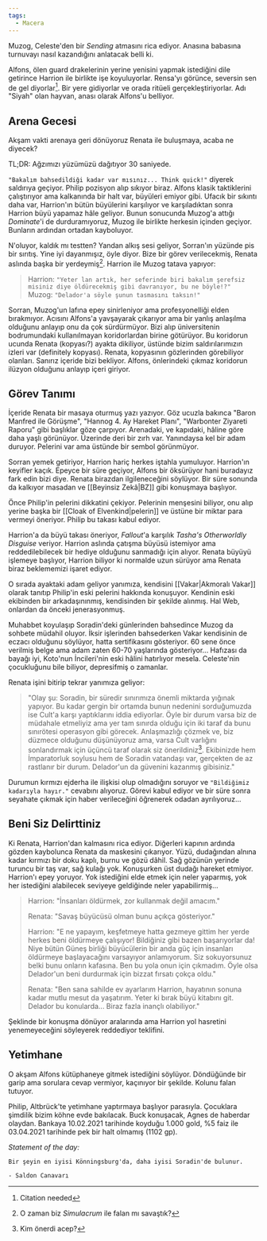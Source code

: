 ```yaml
---  
tags:  
  - Macera  
---  
```

  
Muzog, Celeste'den bir *Sending* atmasını rica ediyor. Anasına babasına turnuvayı nasıl kazandığını anlatacak belli ki.  
  
Alfons, ölen guard drakelerinin yerine yenisini yapmak istediğini dile getirince Harrion ile birlikte işe koyuluyorlar. Rensa'yı görünce, seversin sen de gel diyorlar[^1]. Bir yere gidiyorlar ve orada ritüeli gerçekleştiriyorlar. Adı "Siyah" olan hayvan, anası olarak Alfons'u belliyor.  
## Arena Gecesi  
  
Akşam vakti arenaya geri dönüyoruz Renata ile buluşmaya, acaba ne diyecek?  
  
TL;DR: Ağzımızı yüzümüzü dağıtıyor 30 saniyede.  
  
`"Bakalım bahsedildiği kadar var mısınız... Think quick!"` diyerek saldırıya geçiyor. Philip pozisyon alıp sıkıyor biraz. Alfons klasik taktiklerini çalıştırıyor ama kalkanında bir halt var, büyüleri emiyor gibi. Ufacık bir sıkıntı daha var, Harrion'ın bütün büyülerini karşılıyor ve karşıladıktan sonra Harrion büyü yapamaz hâle geliyor. Bunun sonucunda Muzog'a attığı *Dominate*'i de durduramıyoruz, Muzog ile birlikte herkesin içinden geçiyor. Bunların ardından ortadan kayboluyor.  
  
N'oluyor, kaldık mı testten? Yandan alkış sesi geliyor, Sorran'ın yüzünde pis bir sırıtış. Yine iyi dayanmışız, öyle diyor. Bize bir görev verilecekmiş, Renata aslında başka bir yerdeymiş[^2]. Harrion ile Muzog tatava yapıyor:  
  
> Harrion: `"Yeter lan artık, her seferinde biri bakalım şerefsiz misiniz diye öldürecekmiş gibi davranıyor, bu ne böyle!?"`  
> Muzog: `"Delador'a söyle şunun tasmasını taksın!"`  
  
Sorran, Muzog'un lafına epey sinirleniyor ama profesyonelliği elden bırakmıyor. Acısını Alfons'a yavşayarak çıkarıyor ama bir yanlış anlaşılma olduğunu anlayıp onu da çok sürdürmüyor. Bizi alıp üniversitenin bodrumundaki kullanılmayan koridorlardan birine götürüyor. Bu koridorun ucunda Renata (kopyası?) ayakta dikiliyor, üstünde bizim saldırılarımızın izleri var (definitely kopyası). Renata, kopyasının gözlerinden görebiliyor olanları. Sanırız içeride bizi bekliyor. Alfons, önlerindeki çıkmaz koridorun ilüzyon olduğunu anlayıp içeri giriyor.  
## Görev Tanımı  
  
İçeride Renata bir masaya oturmuş yazı yazıyor. Göz ucuzla bakınca "Baron Manfred ile Görüşme", "Hannog 4. Ay Hareket Planı", "Warbonter Ziyareti Raporu" gibi başlıklar göze çarpıyor. Arenadaki, ve kapıdaki, hâline göre daha yaşlı görünüyor. Üzerinde deri bir zırh var. Yanındaysa kel bir adam duruyor. Pelerini var ama üstünde bir sembol görünmüyor.  
  
Sorran yemek getiriyor, Harrion hariç herkes iştahla yumuluyor. Harrion'ın keyifler kaçık. Epeyce bir süre geçiyor, Alfons bir öksürüyor hani buradayız fark edin bizi diye. Renata birazdan ilgileneceğini söylüyor. Bir süre sonunda da kalkıyor masadan ve [[Beyinsiz Zekâ|BZ]] gibi konuşmaya başlıyor.  
  
Önce Philip'in pelerini dikkatini çekiyor. Pelerinin menşesini biliyor, onu alıp yerine başka bir [[Cloak of Elvenkind|pelerin]] ve üstüne bir miktar para vermeyi öneriyor. Philip bu takası kabul ediyor.  
  
Harrion'a da büyü takası öneriyor, *Fallout*'a karşılık *Tasha's Otherworldly Disguise* veriyor. Harrion aslında çatışma büyüsü istemiyor ama reddedilebilecek bir hediye olduğunu sanmadığı için alıyor. Renata büyüyü işlemeye başlıyor, Harrion biliyor ki normalde uzun sürüyor ama Renata biraz beklememizi işaret ediyor.  
  
O sırada ayaktaki adam geliyor yanımıza, kendisini [[Vakar|Akmoralı Vakar]] olarak tanıtıp Philip'in eski pelerini hakkında konuşuyor. Kendinin eski ekibinden bir arkadaşınınmış, kendisinden bir şekilde alınmış. Hal Web, onlardan da önceki jenerasyonmuş.  
  
Muhabbet koyulaşıp Soradin'deki günlerinden bahsedince Muzog da sohbete müdahil oluyor. İksir işlerinden bahsederken Vakar kendisinin de eczacı olduğunu söylüyor, hatta sertifikasını gösteriyor. 60 sene önce verilmiş belge ama adam zaten 60-70 yaşlarında gösteriyor... Hafızası da bayağı iyi, Koto'nun İncileri'nin eski hâlini hatırlıyor mesela. Celeste'nin çocukluğunu bile biliyor, depresifmiş o zamanlar.  
  
Renata işini bitirip tekrar yanımıza geliyor:  
> "Olay şu: Soradin, bir süredir sınırımıza önemli miktarda yığınak yapıyor. Bu kadar gergin bir ortamda bunun nedenini sorduğumuzda ise Cult'a karşı yaptıklarını iddia ediyorlar. Öyle bir durum varsa biz de müdahale etmeliyiz ama yer tam sınırda olduğu için iki taraf da bunu sınırötesi operasyon gibi görecek. Anlaşmazlığı çözmek ve, biz düzmece olduğunu düşünüyoruz ama, varsa Cult varlığını sonlandırmak için üçüncü taraf olarak siz önerildiniz[^3]. Ekibinizde hem İmparatorluk soylusu hem de Soradin vatandaşı var, gerçekten de az rastlanır bir durum. Delador'un da güvenini kazanmış gibisiniz."  
  
Durumun kırmızı ejderha ile ilişkisi olup olmadığını soruyor ve `"Bildiğimiz kadarıyla hayır."` cevabını alıyoruz. Görevi kabul ediyor ve bir süre sonra seyahate çıkmak için haber verileceğini öğrenerek odadan ayrılıyoruz...  
## Beni Siz Delirttiniz  
  
Ki Renata, Harrion'dan kalmasını rica ediyor. Diğerleri kapının ardında gözden kaybolunca Renata da maskesini çıkarıyor. Yüzü, dudağından alnına kadar kırmızı bir doku kaplı, burnu ve gözü dâhil. Sağ gözünün yerinde turuncu bir taş var, sağ kulağı yok. Konuşurken üst dudağı hareket etmiyor. Harrion'ı epey yoruyor. Yok istediğini elde etmek için neler yaparmış, yok her istediğini alabilecek seviyeye geldiğinde neler yapabilirmiş...  
  
> Harrion: "İnsanları öldürmek, zor kullanmak değil amacım."  
>   
> Renata: "Savaş büyücüsü olman bunu açıkça gösteriyor."  
>   
> Harrion: "E ne yapayım, keşfetmeye hatta gezmeye gittim her yerde herkes beni öldürmeye çalışıyor! Bildiğiniz gibi bazen başarıyorlar da! Niye bütün Güneş birliği büyücülerin bir anda güç için insanları öldürmeye başlayacağını varsayıyor anlamıyorum. Siz sokuyorsunuz belki bunu onların kafasına. Ben bu yola onun için çıkmadım. Öyle olsa Delador'un beni durdurmak için bizzat fırsatı çokça oldu."  
>   
> Renata: "Ben sana sahilde ev ayarlarım Harrion, hayatının sonuna kadar mutlu mesut da yaşatırım. Yeter ki bırak büyü kitabını git. Delador bu konularda... Biraz fazla inançlı olabiliyor."  
  
Şeklinde bir konuşma dönüyor aralarında ama Harrion yol hasretini yenemeyeceğini söyleyerek reddediyor teklifini.  
## Yetimhane  
  
O akşam Alfons kütüphaneye gitmek istediğini söylüyor. Döndüğünde bir garip ama sorulara cevap vermiyor, kaçınıyor bir şekilde. Kolunu falan tutuyor.  
  
Philip, Altbrück'te yetimhane yaptırmaya başlıyor parasıyla. Çocuklara şimdilik bizim köhne evde bakılacak. Buck konuşacak, Agnes de haberdar olaydan. Bankaya 10.02.2021 tarihinde koyduğu 1.000 gold, %5 faiz ile 03.04.2021 tarihinde pek bir halt olmamış (1102 gp).  
  
*Statement of the day:*  
```  
Bir şeyin en iyisi Könningsburg'da, daha iyisi Soradin'de bulunur.  

- Saldon Canavarı  
```  
  
[^1]: Citation needed  
[^2]: O zaman biz *Simulacrum* ile falan mı savaştık?  
[^3]: Kim önerdi acep?